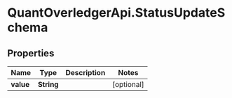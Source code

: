 # QuantOverledgerApi.StatusUpdateSchema

## Properties

Name | Type | Description | Notes
------------ | ------------- | ------------- | -------------
**value** | **String** |  | [optional] 


